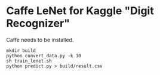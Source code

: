 Caffe LeNet for Kaggle "Digit Recognizer"
=========================================

Caffe needs to be installed.

```
mkdir build
python convert_data.py -k 10
sh train_lenet.sh
python predict.py > build/result.csv
```
